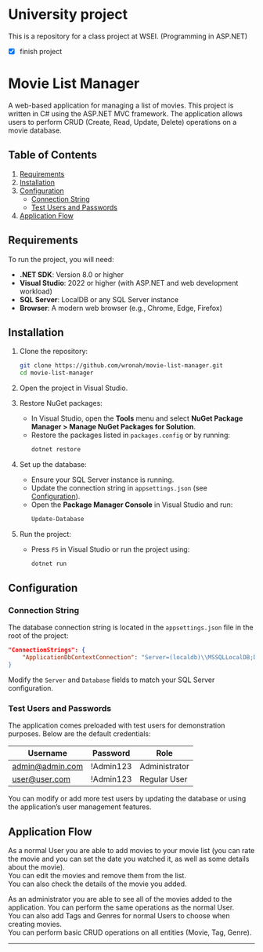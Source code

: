 # University project
This is a repository for a class project at WSEI. (Programming in ASP.NET)
- [x] finish project
# Movie List Manager

A web-based application for managing a list of movies. This project is written in C# using the ASP.NET MVC framework. The application allows users to perform CRUD (Create, Read, Update, Delete) operations on a movie database.

## Table of Contents

1. [Requirements](#requirements)
2. [Installation](#installation)
3. [Configuration](#configuration)
    - [Connection String](#connection-string)
    - [Test Users and Passwords](#test-users-and-passwords)
4. [Application Flow](#application-flow)

## Requirements

To run the project, you will need:

- **.NET SDK**: Version 8.0 or higher
- **Visual Studio**: 2022 or higher (with ASP.NET and web development workload)
- **SQL Server**: LocalDB or any SQL Server instance
- **Browser**: A modern web browser (e.g., Chrome, Edge, Firefox)

## Installation

1. Clone the repository:
    ```bash
    git clone https://github.com/wronah/movie-list-manager.git
    cd movie-list-manager
    ```

2. Open the project in Visual Studio.

3. Restore NuGet packages:
    - In Visual Studio, open the **Tools** menu and select **NuGet Package Manager > Manage NuGet Packages for Solution**.
    - Restore the packages listed in `packages.config` or by running:
      ```bash
      dotnet restore
      ```

4. Set up the database:
    - Ensure your SQL Server instance is running.
    - Update the connection string in `appsettings.json` (see [Configuration](#configuration)).
    - Open the **Package Manager Console** in Visual Studio and run:
      ```bash
      Update-Database
      ```

5. Run the project:
    - Press `F5` in Visual Studio or run the project using:
      ```bash
      dotnet run
      ```

## Configuration

### Connection String

The database connection string is located in the `appsettings.json` file in the root of the project:

```json
"ConnectionStrings": {
    "ApplicationDbContextConnection": "Server=(localdb)\\MSSQLLocalDB;Database=movie-list-manager;Trusted_Connection=True;TrustServerCertificate=True;
}
```

Modify the `Server` and `Database` fields to match your SQL Server configuration.

### Test Users and Passwords

The application comes preloaded with test users for demonstration purposes. Below are the default credentials:

| Username       | Password      | Role         |
|----------------|---------------|--------------|
| admin@admin.com | !Admin123     | Administrator |
| user@user.com  | !Admin123      | Regular User  |

You can modify or add more test users by updating the database or using the application’s user management features.

## Application Flow

As a normal User you are able to add movies to your movie list (you can rate the movie and you can set the date you watched it, as well as some details about the movie).     
      You can edit the movies and remove them from the list.                        
You can also check the details of the movie you added.              

As an administrator you are able to see all of the movies added to the application. You can perform the same operations as the normal User.                   
You can also add Tags and Genres for normal Users to choose when creating movies.                      
You can perform basic CRUD operations on all entities (Movie, Tag, Genre).            

---
